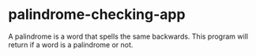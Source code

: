 # palindrome-checking-app
A palindrome is a word that spells the same backwards.
This program will return if a word is a palindrome or not.
